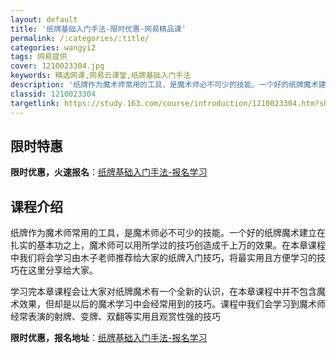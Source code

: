 ```yaml
---
layout: default
title: '纸牌基础入门手法-限时优惠-网易精品课'
permalink: /:categories/:title/
categories: wangyi2
tags: 网易提供
cover: 1210023304.jpg
keywords: 精选网课,网易云课堂,纸牌基础入门手法
description: '纸牌作为魔术师常用的工具，是魔术师必不可少的技能。一个好的纸牌魔术建立在扎实的基本功之上，魔术师可以用所学过的技巧创造成'
classid: 1210023304
targetlink: https://study.163.com/course/introduction/1210023304.htm?share=1&shareId=1025206652&utm_campaign=share&utm_medium=iphoneShare&utm_source=&utm_u=1025206652
---
```


## 限时特惠

**限时优惠，火速报名**：[纸牌基础入门手法-报名学习](https://study.163.com/course/introduction/1210023304.htm?share=1&shareId=1025206652&utm_campaign=share&utm_medium=iphoneShare&utm_source=&utm_u=1025206652)

## 课程介绍

纸牌作为魔术师常用的工具，是魔术师必不可少的技能。一个好的纸牌魔术建立在扎实的基本功之上，魔术师可以用所学过的技巧创造成千上万的效果。在本章课程中我们将会学习由木子老师推荐给大家的纸牌入门技巧，将最实用且方便学习的技巧在这里分享给大家。

学习完本章课程会让大家对纸牌魔术有一个全新的认识，在本章课程中并不包含魔术效果，但却是以后的魔术学习中会经常用到的技巧。课程中我们会学习到魔术师经常表演的射牌、变牌、双翻等实用且观赏性强的技巧

**限时优惠，报名地址**：[纸牌基础入门手法-报名学习](https://study.163.com/course/introduction/1210023304.htm?share=1&shareId=1025206652&utm_campaign=share&utm_medium=iphoneShare&utm_source=&utm_u=1025206652)

